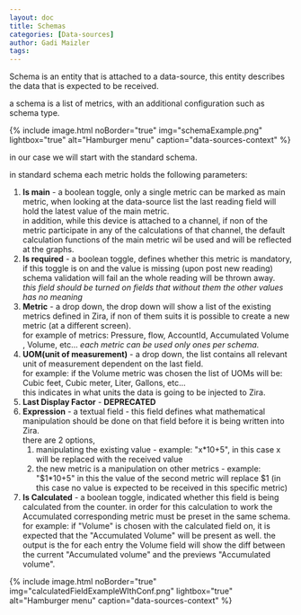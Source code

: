 ```yaml
---
layout: doc
title: Schemas
categories: [Data-sources]
author: Gadi Maizler
tags: 
---
```


Schema is an entity that is attached to a data-source, this entity describes the data that is expected to be received.


a schema is a list of metrics, with an additional configuration such as schema type.

{% include image.html noBorder="true" img="schemaExample.png" lightbox="true" alt="Hamburger menu" caption="data-sources-context" %}

in our case we will start with the standard schema.

in standard schema each metric holds the following parameters:

1. **Is main** - a boolean toggle, only a single metric can be marked as main metric, when looking at the data-source list the last reading field will hold the latest value of the main metric.  
in addition, while this device is attached to a channel, if non of the metric participate in any of the calculations of that channel, the default calculation functions of the main metric wil be used and will be reflected at the graphs. 
2. **Is required** - a boolean toggle, defines whether this metric is mandatory, if this toggle is on and the value is missing (upon post new reading) schema validation will fail an the whole reading will be thrown away.  
*this field should be turned on fields that without them the other values has no meaning*
3. **Metric** - a drop down, the drop down will show a list of the existing metrics defined in Zira, if non of them suits it is possible to create a new metric (at a different screen).  
for example of metrics: Pressure, flow, AccountId, Accumulated Volume , Volume, etc...
*each metric can be used only ones per schema.*
4. **UOM(unit of measurement)** - a drop down, the list contains all relevant unit of measurement dependent on the last field.  
for example: if the Volume metric was chosen the list of UOMs will be:
Cubic feet, Cubic meter, Liter, Gallons, etc...  
this indicates in what units the data is going to be injected to Zira.
5. **Last Display Factor** - **DEPRECATED** 
6. **Expression**  - a textual field - this field defines what mathematical manipulation should be done on that field before it is being written into Zira.  
there are 2 options,
   1. manipulating the existing value - example: "x*10+5", in this case x will be replaced with the received value
   2. the new metric is a manipulation on other metrics - example: "$1*10+5" in this the value of the second metric will replace $1 (in this case no value is expected to be received in this specific metric)
7. **Is Calculated** - a boolean toggle, indicated whether this field is being calculated from the counter. in order for this calculation to work the Accumulated corresponding metric must be preset in the same schema. for example: if "Volume" is chosen with the calculated field on, it is expected that the "Accumulated Volume" will be present as well. the output is the for each entry the Volume field will show the diff between the current "Accumulated volume" and the previews "Accumulated volume".  

{% include image.html noBorder="true" img="calculatedFieldExampleWIthConf.png" lightbox="true" alt="Hamburger menu" caption="data-sources-context" %}